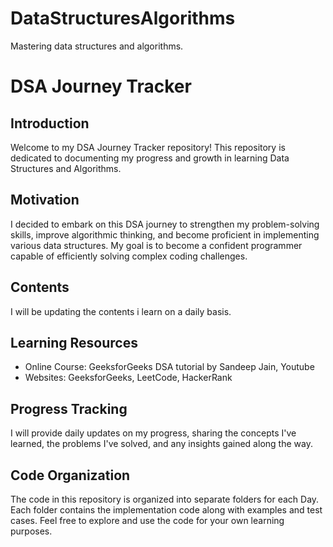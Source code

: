 # DataStructuresAlgorithms

Mastering data structures and algorithms.
# DSA Journey Tracker

## Introduction
Welcome to my DSA Journey Tracker repository! This repository is dedicated to documenting my progress and growth in learning Data Structures and Algorithms.

## Motivation
I decided to embark on this DSA journey to strengthen my problem-solving skills, improve algorithmic thinking, and become proficient in implementing various data structures. My goal is to become a confident programmer capable of efficiently solving complex coding challenges.

## Contents
I will be updating the contents i learn on a daily basis.

## Learning Resources
- Online Course: GeeksforGeeks DSA tutorial by Sandeep Jain, Youtube
- Websites: GeeksforGeeks, LeetCode,  HackerRank


## Progress Tracking
I will provide daily updates on my progress, sharing the concepts I've learned, the problems I've solved, and any insights gained along the way. 

## Code Organization
The code in this repository is organized into separate folders for each Day. Each folder contains the implementation code along with examples and test cases. Feel free to explore and use the code for your own learning purposes.

